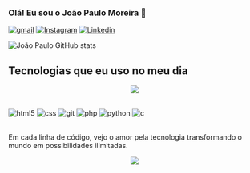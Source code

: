 ### Olá! Eu sou o João Paulo Moreira 👋

[![gmail](https://img.shields.io/badge/Gmail-D14836?style=for-the-badge&logo=gmail&logoColor=white)](mailto:joaopaulojs.780@gmail.com)
[![Instagram](https://img.shields.io/badge/Instagram-E4405F?style=for-the-badge&logo=instagram&logoColor=white)](https://instagram.com/joaopaulojs.380)
[![Linkedin](https://img.shields.io/badge/LinkedIn-0077B5?style=for-the-badge&logo=linkedin&logoColor=white)](https://www.linkedin.com/in/joão-paulo-da-silva-moreira-40681429b)

![João Paulo GitHub stats](https://github-readme-stats.vercel.app/api?username=Joao-Paulo06&show_icons=true&theme=dark)

## Tecnologias que eu uso no meu dia


<p align="center">
  <a href="https://skillicons.dev">
    <img src="https://skillicons.dev/icons?i=git,python,c,html,css,php, " />
  </a>
</p><div style="display: inline_block"><br/>
 <img aling="center" alt="html5" src=https://img.shields.io/badge/HTML5-E34F26?style=for-the-badge&logo=html5&logoColor=white>
 <img aling="center" alt="css" src=https://img.shields.io/badge/CSS3-1572B6?style=for-the-badge&logo=css3&logoColor=white>
 <img aling="center" alt="git" src=https://img.shields.io/badge/GIT-E44C30?style=for-the-badge&logo=git&logoColor=white>
 <img aling="center" alt="php" src=https://img.shields.io/badge/PHP-777BB4?style=for-the-badge&logo=php&logoColor=white>
 <img aling="center" alt="python" src=https://img.shields.io/badge/Python-14354C?style=for-the-badge&logo=python&logoColor=white>
 <img aling="center" alt="c" src=https://img.shields.io/badge/C-00599C?style=for-the-badge&logo=c&logoColor=white>
</div><br/>

Em cada linha de código, vejo o amor pela tecnologia transformando o mundo em possibilidades ilimitadas.
<p align="center">
  <a href="https://skillicons.dev">
    <img src="https://skillicons.dev/icons?i=git,kubernetes,docker,c,vim" />
  </a>
</p>